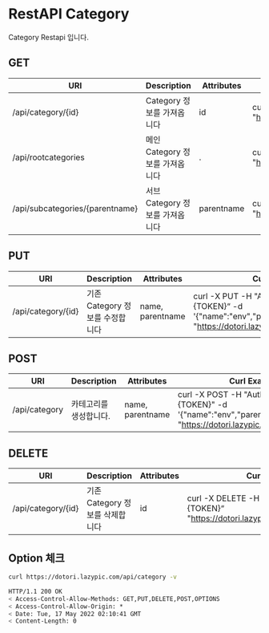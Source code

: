 # RestAPI Category

Category Restapi 입니다.

## GET

| URI | Description | Attributes | Curl Example |
| --- | --- | --- | --- |
| /api/category/{id} | Category 정보를 가져옵니다 | id | curl -X GET -H "Authorization: Basic {TOKEN}" "https://dotori.lazypic.com/api/category/{id}"
| /api/rootcategories | 메인 Category 정보를 가져옵니다 | . | curl -X GET -H "Authorization: Basic {TOKEN}" "https://dotori.lazypic.com/api/rootcategories"
| /api/subcategories/{parentname} | 서브 Category 정보를 가져옵니다 | parentname | curl -X GET -H "Authorization: Basic {TOKEN}" "https://dotori.lazypic.com/api/subcategories/{parentname}"

## PUT

| URI | Description | Attributes | Curl Example |
| --- | --- | --- | --- |
| /api/category/{id} | 기존 Category 정보를 수정합니다 | name, parentname |curl -X PUT -H "Authorization: Basic {TOKEN}“ -d '{"name":"env","parentname":""}' "https://dotori.lazypic.com/api/category/{id}"

## POST

| URI | Description | Attributes | Curl Example |
| --- | --- | --- | --- |
| /api/category | 카테고리를 생성합니다. | name, parentname | curl -X POST -H "Authorization: Basic {TOKEN}" -d '{"name":"env","parentname":""}' "https://dotori.lazypic.com/api/category"

## DELETE

| URI | Description | Attributes | Curl Example |
| --- | --- | --- | --- |
| /api/category/{id} | 기존 Category 정보를 삭제합니다 | id |curl -X DELETE -H "Authorization: Basic {TOKEN}“ "https://dotori.lazypic.com/api/category/{id}"

## Option 체크

```bash
curl https://dotori.lazypic.com/api/category -v
```

```bash
HTTP/1.1 200 OK
< Access-Control-Allow-Methods: GET,PUT,DELETE,POST,OPTIONS
< Access-Control-Allow-Origin: *
< Date: Tue, 17 May 2022 02:10:41 GMT
< Content-Length: 0
```
